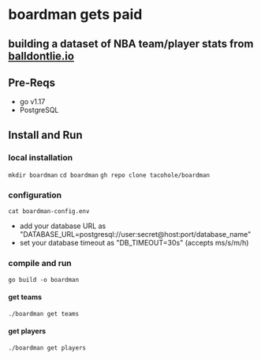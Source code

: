 # boardman gets paid

## building a dataset of NBA team/player stats from [balldontlie.io](https://www.balldontlie.io/)

## Pre-Reqs
- go v1.17
- PostgreSQL

## Install and Run
### local installation
`mkdir boardman`
`cd boardman`
`gh repo clone tacohole/boardman`

### configuration
`cat boardman-config.env`
- add your database URL as "DATABASE_URL=postgresql://user:secret@host:port/database_name"
- set your database timeout as "DB_TIMEOUT=30s" (accepts ms/s/m/h)

### compile and run
`go build -o boardman`

#### get teams
`./boardman get teams`

#### get players
`./boardman get players`